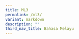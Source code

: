 ```yaml
---
title: ML3
permalink: /ml3/
variant: markdown
description: ""
third_nav_title: Bahasa Melayu
---
```

